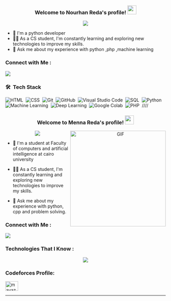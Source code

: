 <h3 align="center">
  Welcome to Nourhan Reda's profile!
  <img src="https://media.giphy.com/media/hvRJCLFzcasrR4ia7z/giphy.gif" width="28">
</h3>

<!-- Typing SVG by DenverCoder1 - https://github.com/DenverCoder1/readme-typing-svg -->
<p align="center">
  <a href="https://github.com/DenverCoder1/readme-typing-svg"><img src="https://readme-typing-svg.herokuapp.com/?lines=Python-Developer%20web%20developer;Always%20learning%20new%20things&font=Fira%20Code&center=true&width=440&height=45&color=f75c7e&vCenter=true&size=22"></a>
</p> 

- 🏢 I'm a python developer
- 👨‍💻 As a CS student, I'm constantly learning and exploring new technologies to improve my skills.
- 💬 Ask me about my experience with python ,php ,machine learning
### Connect with Me :

<a href="https://www.linkedin.com/in/nourhan-reda-756b23225/" target="_blank"><img src="https://img.shields.io/badge/-Nourhan%20DReda-0077B5?style=for-the-badge&logo=Linkedin&logoColor=white"/></a>
### 🛠 &nbsp;Tech Stack
![HTML](https://img.shields.io/badge/-HTML-05122A?style=flat&logo=HTML5)&nbsp;
![CSS](https://img.shields.io/badge/-CSS-05122A?style=flat&logo=CSS3&logoColor=1572B6)&nbsp;
![Git](https://img.shields.io/badge/-Git-05122A?style=flat&logo=git)&nbsp;
![GitHub](https://img.shields.io/badge/-GitHub-05122A?style=flat&logo=github)&nbsp;
![Visual Studio Code](https://img.shields.io/badge/-Visual%20Studio%20Code-05122A?style=flat&logo=visual-studio-code&logoColor=007ACC)&nbsp;
![SQL](https://img.shields.io/badge/-SQL-05122A?style=flat&logo=SQL)&nbsp;
![Python](https://img.shields.io/badge/-Python%20-05122A?style=flat&logo=python)&nbsp;
![Machine Learning](https://img.shields.io/badge/-Machine_Learning%20-05122A?style=flat&logo=Machine_Learning)&nbsp;
![Deep Learning](https://img.shields.io/badge/-Deep_Learning%20-05122A?style=flat&logo=Deep_learning)&nbsp;
![Google Colab](https://img.shields.io/badge/-Google_Colab%20-05122A?style=flat&logo=Google_Colab)&nbsp;
![PHP](https://img.shields.io/badge/-PHP%20-05122A?style=flat&logo=PHP)&nbsp;
////
<h3 align="center">
  Welcome to Menna Reda's profile!
  <img src="https://media.giphy.com/media/hvRJCLFzcasrR4ia7z/giphy.gif" width="28">
</h3>

<a target="_blank" align="center">
  <img align="right" top="400" height="300" width="300" alt="GIF" src="https://media.giphy.com/media/SWoSkN6DxTszqIKEqv/giphy.gif">
</a>

<p align="center">
  <a href="https://github.com/DenverCoder1/readme-typing-svg"><img src="https://readme-typing-svg.herokuapp.com/?lines=Cs-student;Always%20Think%20out%20of%20the%20box&font=Fira%20Code&center=true&width=440&height=45&color=f75c7e&vCenter=true&size=22"></a>
</p> 

- 🏢 I'm a  student at Faculty of computers and artificial intelligence at cairo university

- 👨‍💻 As a CS student, I'm constantly learning and exploring new technologies to improve my skills.
  
- 💬 Ask me about my experience with python, cpp and problem solving.


### Connect with Me :

<a href="https://www.linkedin.com/in/menna-reda-80066025a" target="_blank"><img src="https://img.shields.io/badge/-Menna%20Reda-0077B5?style=for-the-badge&logo=Linkedin&logoColor=white"/></a>

### Technologies That I Know :
<!--tech stack icons-->
<p align="center">
  <a href="https://skillicons.dev">
    <img src="https://skillicons.dev/icons?i=git,cpp,discord,github,py,vscode&perline=14" />
  </a>
</p>

<h3 align="left">Codeforces Profile:</h3>
<p align="left">
<a href="https://codeforces.com/profile/meno903010" target="blank"><img align="center" src="https://raw.githubusercontent.com/rahuldkjain/github-profile-readme-generator/master/src/images/icons/Social/codeforces.svg" alt="mayazayn" height="30" width="40" /></a>
</p>

<hr/>
